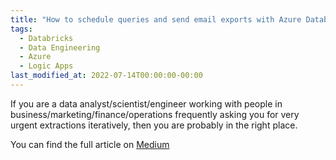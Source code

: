 ```yaml
---
title: "How to schedule queries and send email exports with Azure Databricks + Logic App"
tags:
  - Databricks
  - Data Engineering
  - Azure
  - Logic Apps
last_modified_at: 2022-07-14T00:00:00-00:00
---
```


If you are a data analyst/scientist/engineer working with people in business/marketing/finance/operations frequently asking you for very urgent extractions iteratively, then you are probably in the right place.

You can find the full article on [Medium](https://medium.com/@federico.lavatori)
